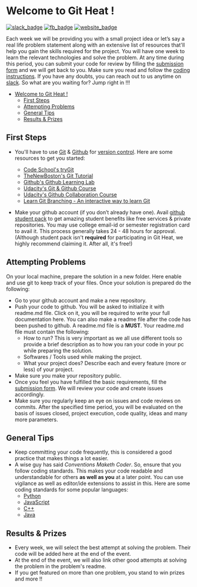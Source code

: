 ﻿# Welcome to Git Heat !

 [![slack_badge](https://img.shields.io/badge/Connect_on-Slack-3AAE84.svg?longCache=true&style=for-the-badge)](https://kutt.it/ietslack) [![fb_badge](https://img.shields.io/badge/Follow_On-Facebook-3C5898.svg?longCache=true&style=for-the-badge)](https://kutt.it/ietfb) [![website_badge](https://img.shields.io/badge/Visit_On-Website-CF000F.svg?longCache=true&style=for-the-badge)](https://kutt.it/ietweb)

Each week we will be providing you with a small project idea or let’s say a real life problem statement along with an extensive list of resources that'll help you gain the skills required for the project. You will have one week to learn the relevant technologies and solve the problem. At any time during this period, you can submit your code for review by filling the [submission form](https://kutt.it/githeatsubmit) and we will get back to you. Make sure you read and follow the [coding instructions](./CODING_INSTRUCTIONS.md). If you have any doubts, you can reach out to us anytime on [slack](https://kutt.it/ietslack). So what are you waiting for? Jump right in !!!

- [Welcome to Git Heat !](#welcome-to-git-heat-)
    - [First Steps](#first-steps)
    - [Attempting Problems](#attempting-problems)
    - [General Tips](#general-tips)
    - [Results & Prizes](#results--prizes)

## First Steps

- You'll have to use [Git](https://www.youtube.com/watch?v=uhtzxPU7Bz0) & [Github](https://www.youtube.com/watch?v=w3jLJU7DT5E) for [version control](https://git-scm.com/video/what-is-version-control). Here are some resources to get you started:
    - [Code School's tryGit](https://try.github.io/)
    - [TheNewBoston's Git Tutorial](https://www.youtube.com/playlist?list=PL6gx4Cwl9DGAKWClAD_iKpNC0bGHxGhcx)
    - [Github's Github Learning Lab](https://www.youtube.com/watch?v=9S0p8YMQzsM)
    - [Udacity's Git & Github Course](https://in.udacity.com/course/how-to-use-git-and-github--ud775)
    - [Udacity's Github Collaboration Course](https://in.udacity.com/course/github-collaboration--ud456)
    - [Learn Git Branching - An interactive way to learn Git](https://learngitbranching.js.org/?demo)

- Make your github account (if you don’t already have one). Avail [github student pack](https://education.github.com/pack) to get amazing student benefits like free services & private repositories. You may use college email-id or semester registration card to avail it. This process generally takes 24 - 48 hours for approval. (Although student pack isn't **required** for participating in Git Heat, we highly recommend claiming it. After all, it's free!)

## Attempting Problems

On your local machine, prepare the solution in a new folder. Here enable and use git to keep track of your files. Once your solution is prepared do the following:

- Go to your github account and make a new repository.
- Push your code to github. You will be asked to initialize it with readme.md file. Click on it, you will be required to write your full documentation here. You can also make a readme file after the code has been pushed to github. A readme.md file is a **MUST**. Your readme.md file must contain the following:
    - How to run? This is very important as we all use different tools so provide a brief description as to how you ran your code in your pc while preparing the solution.
    - Softwares / Tools used while making the project.
    - What your project does? Describe each and every feature (more or less) of your project.
- Make sure you make your repository public.
- Once you feel you have fulfilled the basic requirements, fill the [submission form](https://kutt.it/githeatsubmit). We will review your code and create issues accordingly.
- Make sure you regularly keep an eye on issues and code reviews on commits. After the specified time period, you will be evaluated on the basis of issues closed, project execution, code quality, ideas and many more parameters.

## General Tips

- Keep committing your code frequently, this is considered a good practice that makes things a lot easier.
- A wise guy has said *Conventions Maketh Coder*. So, ensure that you follow coding standards. This makes your code readable and understandable for others **as well as you** at a later point. You can use vigilance as well as editor/ide extensions to assist in this. Here are some coding standards for some popular languages:
    - [Python](https://www.python.org/dev/peps/pep-0008/)
    - [JavaScript](https://www.w3schools.com/js/js_conventions.asp)
    - [C++](https://google.github.io/styleguide/cppguide.html)
    - [Java](https://google.github.io/styleguide/javaguide.html)

## Results & Prizes

- Every week, we will select the best attempt at solving the problem. Their code will be added here at the end of the event.
- At the end of the event, we will also link other good attempts at solving the problem in the problem's readme.
- If you get featured on more than one problem, you stand to win prizes and more !!
